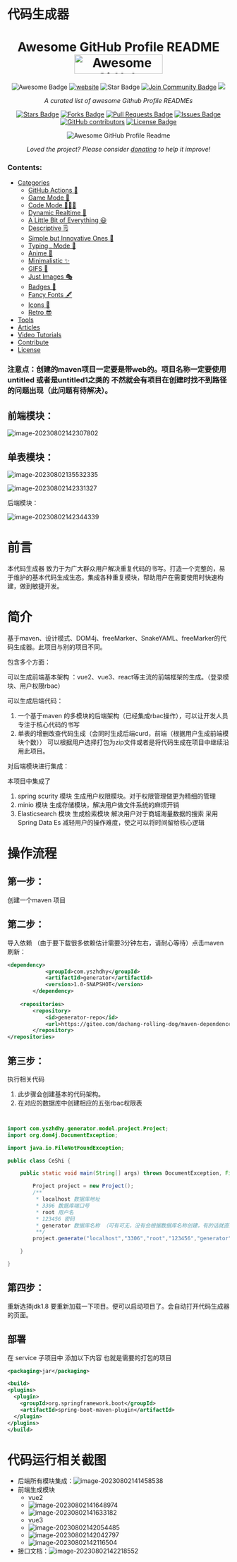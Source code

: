 # 代码生成器
<h1 align="center">Awesome GitHub Profile README
<a href="https://www.producthunt.com/posts/awesome-github-profiles?utm_source=badge-featured&utm_medium=badge&utm_souce=badge-awesome-github-profiles" target="_blank"><img src="https://api.producthunt.com/widgets/embed-image/v1/featured.svg?post_id=277987&theme=light" alt="Awesome GitHub Profiles - Best curated list of developers readme, updated every 15 min | Product Hunt" style="width: 200px; height: 44px;" width="200" height="44" /></a></h1>
<div align="center">
<img src="https://cdn.rawgit.com/sindresorhus/awesome/d7305f38d29fed78fa85652e3a63e154dd8e8829/media/badge.svg" alt="Awesome Badge"/>
<a href="https://arbeitnow.com/?utm_source=awesome-github-profile-readme"><img src="https://img.shields.io/static/v1?label=&labelColor=505050&message=arbeitnow&color=%230076D6&style=flat&logo=google-chrome&logoColor=%230076D6" alt="website"/></a>
<!-- <img src="http://hits.dwyl.com/abhisheknaiidu/awesome-github-profile-readme.svg" alt="Hits Badge"/> -->
<img src="https://img.shields.io/static/v1?label=%F0%9F%8C%9F&message=If%20Useful&style=style=flat&color=BC4E99" alt="Star Badge"/>
<a href="https://discord.gg/XTW52Kt"><img src="https://img.shields.io/discord/733027681184251937.svg?style=flat&label=Join%20Community&color=7289DA" alt="Join Community Badge"/></a>
<a href="https://twitter.com/abhisheknaiidu" ><img src="https://img.shields.io/twitter/follow/abhisheknaiidu.svg?style=social" /> </a>
<br>

<i>A curated list of awesome Github Profile READMEs</i>

<a href="https://github.com/abhisheknaiidu/awesome-github-profile-readme/stargazers"><img src="https://img.shields.io/github/stars/abhisheknaiidu/awesome-github-profile-readme" alt="Stars Badge"/></a>
<a href="https://github.com/abhisheknaiidu/awesome-github-profile-readme/network/members"><img src="https://img.shields.io/github/forks/abhisheknaiidu/awesome-github-profile-readme" alt="Forks Badge"/></a>
<a href="https://github.com/abhisheknaiidu/awesome-github-profile-readme/pulls"><img src="https://img.shields.io/github/issues-pr/abhisheknaiidu/awesome-github-profile-readme" alt="Pull Requests Badge"/></a>
<a href="https://github.com/abhisheknaiidu/awesome-github-profile-readme/issues"><img src="https://img.shields.io/github/issues/abhisheknaiidu/awesome-github-profile-readme" alt="Issues Badge"/></a>
<a href="https://github.com/abhisheknaiidu/awesome-github-profile-readme/graphs/contributors"><img alt="GitHub contributors" src="https://img.shields.io/github/contributors/abhisheknaiidu/awesome-github-profile-readme?color=2b9348"></a>
<a href="https://github.com/abhisheknaiidu/awesome-github-profile-readme/blob/master/LICENSE"><img src="https://img.shields.io/github/license/abhisheknaiidu/awesome-github-profile-readme?color=2b9348" alt="License Badge"/></a>

<img alt="Awesome GitHub Profile Readme" src="assets/agpr.gif"> </img>

<i>Loved the project? Please consider [donating](https://paypal.me/abhisheknaiidu) to help it improve!</i>

</div>

### Contents:
  - [Categories](#categories)
      - [GitHub Actions 🤖](#github-actions-)
      - [Game Mode 🚀](#game-mode-)
      - [Code Mode 👨🏽‍💻](#code-mode-)
      - [Dynamic Realtime 💫](#dynamic-realtime-)
      - [A Little Bit of Everything 😃](#a-little-bit-of-everything-)
      - [Descriptive 🗒](#descriptive-)
      - [Simple but Innovative Ones 🤗](#simple-but-innovative-ones-)
      - [Typing.. Mode 🎰](#typing-mode-)
      - [Anime 👾](#anime-)
      - [Minimalistic ✨](#minimalistic-)
      - [GIFS 👻](#gifs-)
      - [Just Images 🎭](#just-images-)
      - [Badges 🎫](#badges-)
      - [Fancy Fonts 🖋](#fancy-fonts-)
      - [Icons 🎯](#icons-)
      - [Retro 😎](#retro-)
  - [Tools](#tools)
  - [Articles](#articles)
  - [Video Tutorials](#tutorials)
  - [Contribute](#contribute)
  - [License](#license)

### 注意点：创建的maven项目一定要是带web的。项目名称一定要使用untitled 或者是untitled1之类的 不然就会有项目在创建时找不到路径的问题出现（此问题有待解决）。

## 前端模块：

![image-20230802142307802](./README.assets/image-20230802142307802.png)

## 单表模块：

![image-20230802135532335](./README.assets/image-20230802135532335.png)

![image-20230802142331327](./README.assets/image-20230802142331327.png)

后端模块：

![image-20230802142344339](./README.assets/image-20230802142344339.png)

# 前言

本代码生成器 致力于为广大群众用户解决重复代码的书写。打造一个完整的，易于维护的基本代码生成生态。集成各种重复模块，帮助用户在需要使用时快速构建，做到敏捷开发。



# 简介

基于maven、设计模式、DOM4j、freeMarker、SnakeYAML、freeMarker的代码生成器。此项目与别的项目不同。

包含多个方面：

可以生成前端基本架构 ：vue2、vue3、react等主流的前端框架的生成。（登录模块、用户权限rbac）

可以生成后端代码：

1. 一个基于maven 的多模块的后端架构（已经集成rbac操作），可以让开发人员专注于核心代码的书写
2. 单表的增删改查代码生成（会同时生成后端curd，前端（根据用户生成前端模块个数）） 可以根据用户选择打包为zip文件或者是将代码生成在项目中继续沿用此项目。

对后端模块进行集成：

本项目中集成了

1. spring scurity 模块  生成用户权限模块。对于权限管理做更为精细的管理
2. minio 模块   生成存储模块，解决用户做文件系统的麻烦开销
3. Elasticsearch 模块  生成检索模块 解决用户对于商城海量数据的搜索 采用Spring Data Es 减轻用户的操作难度，使之可以将时间留给核心逻辑



# 操作流程

## 第一步：

创建一个maven 项目

## 第二步：

导入依赖 （由于要下载很多依赖估计需要3分钟左右，请耐心等待）点击maven刷新：

```xml
<dependency> 
            <groupId>com.yszhdhy</groupId>  
            <artifactId>generator</artifactId>  
            <version>1.0-SNAPSHOT</version> 
        </dependency>  
    
    <repositories> 
        <repository> 
            <id>generator-repo</id>  
            <url>https://gitee.com/dachang-rolling-dog/maven-dependences/raw/master</url> 
        </repository> 
</repositories> 

```

## 第三步：

执行相关代码

1. 此步骤会创建基本的代码架构。
2. 在对应的数据库中创建相应的五张rbac权限表

```java


import com.yszhdhy.generator.model.project.Project;
import org.dom4j.DocumentException;

import java.io.FileNotFoundException;

public class CeShi {

    public static void main(String[] args) throws DocumentException, FileNotFoundException {

        Project project = new Project();
        /**
         * localhost 数据库地址
         * 3306 数据库端口号
         * root 用户名
         * 123456 密码
         * generator 数据库名称 （可有可无，没有会根据数据库名称创建，有的话就直接生成表）
         **/
        project.generate("localhost","3306","root","123456","generator");

    }

}

```

## 第四步：

重新选择jdk1.8 要重新加载一下项目。便可以启动项目了。会自动打开代码生成器的页面。

## 部署
在 service 子项目中 添加以下内容 也就是需要的打包的项目
```xml
<packaging>jar</packaging>

<build>
<plugins>
  <plugin>
    <groupId>org.springframework.boot</groupId>
    <artifactId>spring-boot-maven-plugin</artifactId>
  </plugin>
</plugins>
</build>
```


# 代码运行相关截图

- 后端所有模块集成：![image-20230802141458538](./README.assets/image-20230802141458538.png)
- 前端生成模块
  - vue2
  - ![image-20230802141648974](./README.assets/image-20230802141648974.png)
  - ![image-20230802141633182](./README.assets/image-20230802141633182.png)
  - vue3
  - ![image-20230802142054485](./README.assets/image-20230802142054485.png)
  - ![image-20230802142042797](./README.assets/image-20230802142042797.png)
  - ![image-20230802142116504](./README.assets/image-20230802142116504.png)
- 接口文档：![image-20230802142218552](./README.assets/image-20230802142218552.png)

